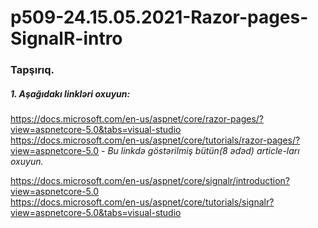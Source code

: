 # p509-24.15.05.2021-Razor-pages-SignalR-intro


### Tapşırıq.

##### 1. Aşağıdakı linkləri oxuyun:
https://docs.microsoft.com/en-us/aspnet/core/razor-pages/?view=aspnetcore-5.0&tabs=visual-studio<br />
https://docs.microsoft.com/en-us/aspnet/core/tutorials/razor-pages/?view=aspnetcore-5.0 - _Bu linkdə göstərilmiş bütün(8 ədəd) article-ları oxuyun._<br />

https://docs.microsoft.com/en-us/aspnet/core/signalr/introduction?view=aspnetcore-5.0<br />
https://docs.microsoft.com/en-us/aspnet/core/tutorials/signalr?view=aspnetcore-5.0&tabs=visual-studio<br />
